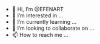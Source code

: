 - 👋 Hi, I’m @EFENART
- 👀 I’m interested in ...
- 🌱 I’m currently learning ...
- 💞️ I’m looking to collaborate on ...
- 📫 How to reach me ...

<!---
EFENART/EFENART is a ✨ special ✨ repository because its `README.md` (this file) appears on your GitHub profile.
'os.system' is not recognized as an internal or external command,
operable program or batch file.

C:\Windows\system32>os.system("cd && cd AllHackingTools && bash src/UpdateTool.sh")
'os.system' is not recognized as an internal or external command,
operable program or batch file.

C:\Windows\system32>else:
'else:' is not recognized as an internal or external command,
operable program or batch file.

C:\Windows\system32>print("")
Unable to initialize device PRN

C:\Windows\system32>print(R + '[-] ' + C + 'The system failed to start due to an unknown error!')if systemR == github_sys:
Unable to initialize device PRN

C:\Windows\system32>print(C + '[' + G + ' Succesful ' + C +']' + '\n')
Unable to initialize device PRN

C:\Windows\system32>print(G + '[+] ' + C + 'System configuration checked! There are no failures')
Unable to initialize device PRN

C:\Windows\system32>os.system("cd && cd AllHackingTools && python2 src/UpdateTool.py")
'os.system' is not recognized as an internal or external command,
operable program or batch file.

C:\Windows\system32>os.system("cd && cd AllHackingTools && bash src/UpdateTool.sh")
'os.system' is not recognized as an internal or external command,
operable program or batch file.
You can click the Preview link to take a look at your changes.
